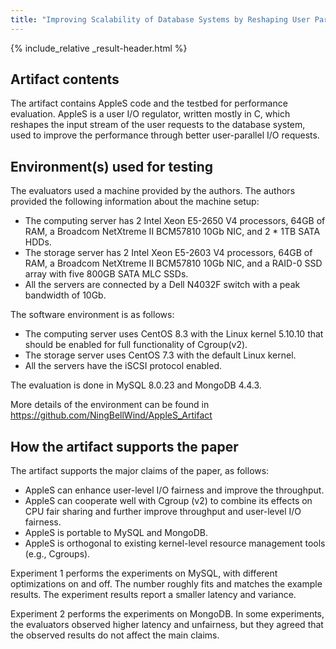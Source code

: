 ```yaml
---
title: "Improving Scalability of Database Systems by Reshaping User Parallel I/O"
---
```


{% include_relative _result-header.html %}

## Artifact contents

The artifact contains AppleS code and the testbed for performance evaluation. AppleS is a user I/O regulator, written mostly in C, which reshapes the input stream of the user requests to the database system, used to improve the performance through better user-parallel I/O requests.

## Environment(s) used for testing

The evaluators used a machine provided by the authors. The authors provided the following information about the machine setup:
- The computing server has 2 Intel Xeon E5-2650 V4 processors, 64GB of RAM, a Broadcom NetXtreme II BCM57810 10Gb NIC, and 2 * 1TB SATA HDDs.
- The storage server has 2 Intel Xeon E5-2603 V4 processors, 64GB of RAM, a Broadcom NetXtreme II BCM57810 10Gb NIC, and a RAID-0 SSD array with five 800GB SATA MLC SSDs.
- All the servers are connected by a Dell N4032F switch with a peak bandwidth of 10Gb.

The software environment is as follows:
- The computing server uses CentOS 8.3 with the Linux kernel 5.10.10 that should be enabled for full functionality of Cgroup(v2).
- The storage server uses CentOS 7.3 with the default Linux kernel.
- All the servers have the iSCSI protocol enabled.

The evaluation is done in MySQL 8.0.23 and MongoDB 4.4.3.

More details of the environment can be found in https://github.com/NingBellWind/AppleS_Artifact

## How the artifact supports the paper

The artifact supports the major claims of the paper, as follows:
- AppleS can enhance user-level I/O fairness and improve the throughput.
- AppleS can cooperate well with Cgroup (v2) to combine its effects on CPU fair sharing and further improve throughput and user-level I/O fairness.
- AppleS is portable to MySQL and MongoDB.
- AppleS is orthogonal to existing kernel-level resource management tools (e.g., Cgroups).

Experiment 1 performs the experiments on MySQL, with different optimizations on and off. The number roughly fits and matches the example results. The experiment results report a smaller latency and variance.

Experiment 2 performs the experiments on MongoDB. In some experiments, the evaluators observed higher latency and unfairness, but they agreed that the observed results do not affect the main claims.